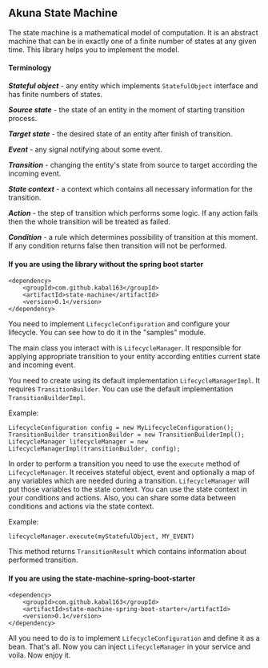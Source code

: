 <h2>Akuna State Machine</h2>

The state machine is a mathematical model of computation. 
It is an abstract machine that can be in exactly one of a finite number of states at any given time.
This library helps you to implement the model.

<h4>Terminology</h4>

<b><i>Stateful object</i></b> - any entity which implements <code>StatefulObject</code> interface and
has finite numbers of states.

<b><i>Source state</i></b> - the state of an entity in the moment of starting transition process.

<b><i>Target state</i></b> - the desired state of an entity after finish of transition.

<b><i>Event</i></b> - any signal notifying about some event.

<b><i>Transition</i></b> - changing the entity's state from source to target according the incoming event.

<b><i>State context</i></b> - a context which contains all necessary information for the transition.

<b><i>Action</i></b> - the step of transition which performs some logic. If any action fails then
the whole transition will be treated as failed. 

<b><i>Condition</i></b> - a rule which determines possibility of transition at this moment. If any condition
returns false then transition will not be performed.

<h4>If you are using the library without the spring boot starter</h4>

    <dependency>
        <groupId>com.github.kabal163</groupId>
        <artifactId>state-machine</artifactId>
        <version>0.1</version>
    </dependency>

You need to implement <code>LifecycleConfiguration</code> and configure your lifecycle.
You can see how to do it in the "samples" module.

The main class you interact with is <code>LifecycleManager</code>. It responsible
for applying appropriate transition to your entity according entities current state
and incoming event.

You need to create using its default implementation <code>LifecycleManagerImpl</code>.
It requires <code>TransitionBuilder</code>. You can use the default implementation 
<code>TransitionBuilderImpl</code>.

Example:

    LifecycleConfiguration config = new MyLifecycleConfiguration();
    TransitionBuilder transitionBuilder = new TransitionBuilderImpl();
    LifecycleManager lifecycleManager = new LifecycleManagerImpl(transitionBuilder, config);


In order to perform a transition you need to use the <code>execute</code> method of 
<code>LifecycleManager</code>. It receives stateful object, event and optionally a map of any
variables which are needed during a transition. <code>LifecycleManager</code> will put those variables
to the state context. You can use the state context in your conditions and actions. Also, you can
share some data between conditions and actions via the state context. 

Example:

<p>
    <code>lifecycleManager.execute(myStatefulObject, MY_EVENT)</code>
</p>

This method returns <code>TransitionResult</code> which contains information about performed transition.

<h4>If you are using the state-machine-spring-boot-starter</h4>

    <dependency>
        <groupId>com.github.kabal163</groupId>
        <artifactId>state-machine-spring-boot-starter</artifactId>
        <version>0.1</version>
    </dependency>

All you need to do is to implement <code>LifecycleConfiguration</code> and define it as a bean.
That's all. Now you can inject <code>LifecycleManager</code> in your service and voila. Now enjoy it.